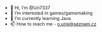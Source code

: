 - 👋 Hi, I’m @Uri7337
- 👀 I’m interested in games/gamemaking
- 🌱 I’m currently learning Java
- 📫 How to reach me - o.urie@seznam.cz
